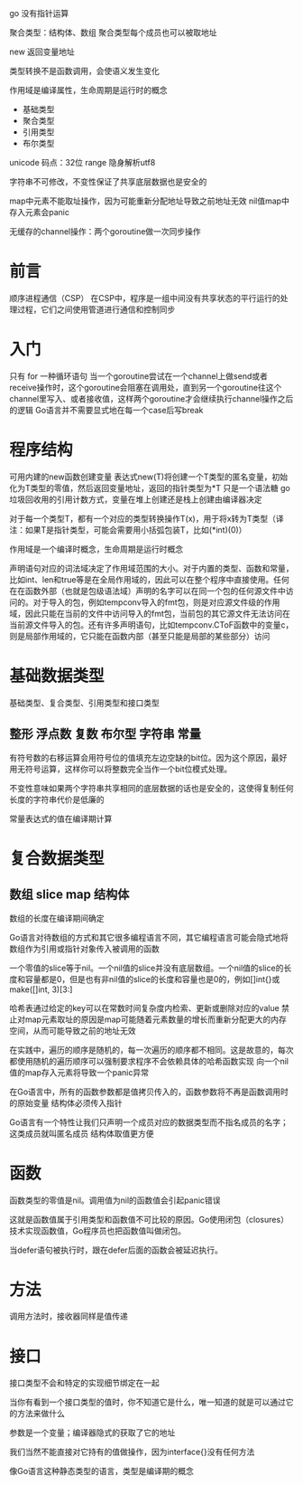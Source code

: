 go 没有指针运算

聚合类型：结构体、数组
聚合类型每个成员也可以被取地址

new 返回变量地址

类型转换不是函数调用，会使语义发生变化

作用域是编译属性，生命周期是运行时的概念

- 基础类型
- 聚合类型
- 引用类型
- 布尔类型

unicode 码点：32位
range 隐身解析utf8

字符串不可修改，不变性保证了共享底层数据也是安全的

map中元素不能取址操作，因为可能重新分配地址导致之前地址无效
nil值map中存入元素会panic

无缓存的channel操作：两个goroutine做一次同步操作



# 前言
顺序进程通信（CSP）
在CSP中，程序是一组中间没有共享状态的平行运行的处理过程，它们之间使用管道进行通信和控制同步

# 入门
只有 for 一种循环语句
当一个goroutine尝试在一个channel上做send或者receive操作时，这个goroutine会阻塞在调用处，直到另一个goroutine往这个channel里写入、或者接收值，这样两个goroutine才会继续执行channel操作之后的逻辑
Go语言并不需要显式地在每一个case后写break

# 程序结构
可用内建的new函数创建变量
表达式new(T)将创建一个T类型的匿名变量，初始化为T类型的零值，然后返回变量地址，返回的指针类型为*T
只是一个语法糖
go垃圾回收用的引用计数方式，变量在堆上创建还是栈上创建由编译器决定

对于每一个类型T，都有一个对应的类型转换操作T(x)，用于将x转为T类型（译注：如果T是指针类型，可能会需要用小括弧包装T，比如(*int)(0)）

作用域是一个编译时概念，生命周期是运行时概念

声明语句对应的词法域决定了作用域范围的大小。对于内置的类型、函数和常量，比如int、len和true等是在全局作用域的，因此可以在整个程序中直接使用。任何在在函数外部（也就是包级语法域）声明的名字可以在同一个包的任何源文件中访问的。对于导入的包，例如tempconv导入的fmt包，则是对应源文件级的作用域，因此只能在当前的文件中访问导入的fmt包，当前包的其它源文件无法访问在当前源文件导入的包。还有许多声明语句，比如tempconv.CToF函数中的变量c，则是局部作用域的，它只能在函数内部（甚至只能是局部的某些部分）访问

# 基础数据类型
基础类型、复合类型、引用类型和接口类型

## 整形 浮点数 复数 布尔型 字符串 常量
有符号数的右移运算会用符号位的值填充左边空缺的bit位。因为这个原因，最好用无符号运算，这样你可以将整数完全当作一个bit位模式处理。

不变性意味如果两个字符串共享相同的底层数据的话也是安全的，这使得复制任何长度的字符串代价是低廉的

常量表达式的值在编译期计算

# 复合数据类型

## 数组 slice map 结构体
数组的长度在编译期间确定

Go语言对待数组的方式和其它很多编程语言不同，其它编程语言可能会隐式地将数组作为引用或指针对象传入被调用的函数

一个零值的slice等于nil。一个nil值的slice并没有底层数组。一个nil值的slice的长度和容量都是0，但是也有非nil值的slice的长度和容量也是0的，例如[]int{}或make([]int, 3)[3:]

哈希表通过给定的key可以在常数时间复杂度内检索、更新或删除对应的value
禁止对map元素取址的原因是map可能随着元素数量的增长而重新分配更大的内存空间，从而可能导致之前的地址无效

在实践中，遍历的顺序是随机的，每一次遍历的顺序都不相同。这是故意的，每次都使用随机的遍历顺序可以强制要求程序不会依赖具体的哈希函数实现
向一个nil值的map存入元素将导致一个panic异常

在Go语言中，所有的函数参数都是值拷贝传入的，函数参数将不再是函数调用时的原始变量
结构体必须传入指针

Go语言有一个特性让我们只声明一个成员对应的数据类型而不指名成员的名字；这类成员就叫匿名成员
结构体取值更方便

# 函数

函数类型的零值是nil。调用值为nil的函数值会引起panic错误

这就是函数值属于引用类型和函数值不可比较的原因。Go使用闭包（closures）技术实现函数值，Go程序员也把函数值叫做闭包。

当defer语句被执行时，跟在defer后面的函数会被延迟执行。

# 方法
调用方法时，接收器同样是值传递

# 接口
接口类型不会和特定的实现细节绑定在一起

当你有看到一个接口类型的值时，你不知道它是什么，唯一知道的就是可以通过它的方法来做什么

参数是一个变量；编译器隐式的获取了它的地址

我们当然不能直接对它持有的值做操作，因为interface{}没有任何方法

像Go语言这种静态类型的语言，类型是编译期的概念